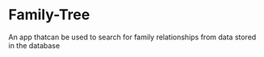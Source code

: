 # Family-Tree
 An app thatcan be used to search for family relationships from data stored in the database
